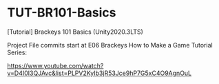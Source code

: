 # TUT-BR101-Basics
[Tutorial] Brackeys 101 Basics (Unity2020.3LTS)

Project File commits start at E06 Brackeys How to Make a Game Tutorial Series:

https://www.youtube.com/watch?v=D4I0I3QJAvc&list=PLPV2KyIb3jR53Jce9hP7G5xC4O9AgnOuL
